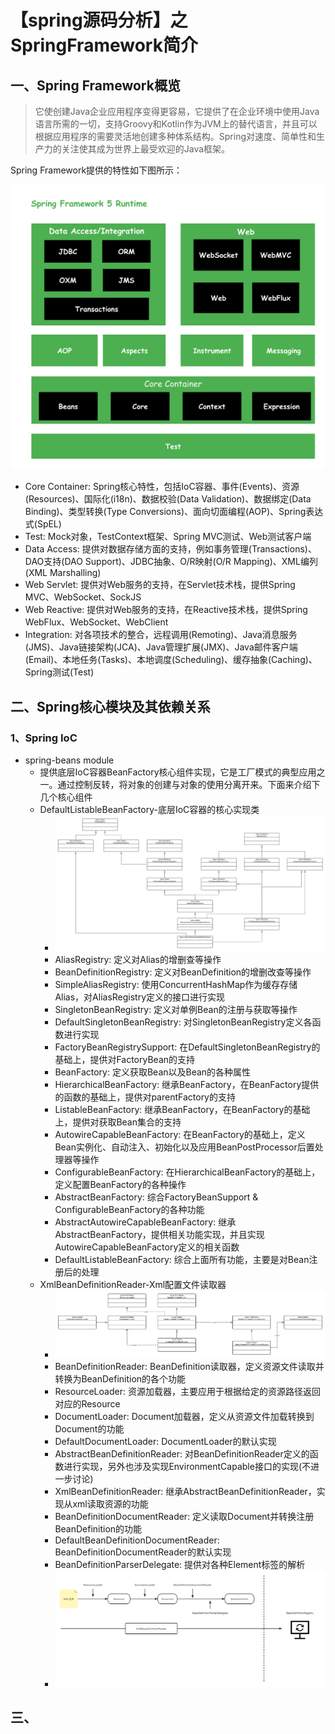 # 【spring源码分析】之SpringFramework简介

## 一、Spring Framework概览

> 它使创建Java企业应用程序变得更容易，它提供了在企业环境中使用Java语言所需的一切，支持Groovy和Kotlin作为JVM上的替代语言，并且可以根据应用程序的需要灵活地创建多种体系结构。Spring对速度、简单性和生产力的关注使其成为世界上最受欢迎的Java框架。

Spring Framework提供的特性如下图所示：

![spring-bg](../01-assets/SpringFramework.png)

- Core Container: Spring核心特性，包括IoC容器、事件(Events)、资源(Resources)、国际化(i18n)、数据校验(Data Validation)、数据绑定(Data Binding)、类型转换(Type Conversions)、面向切面编程(AOP)、Spring表达式(SpEL)
- Test: Mock对象，TestContext框架、Spring MVC测试、Web测试客户端
- Data Access: 提供对数据存储方面的支持，例如事务管理(Transactions)、DAO支持(DAO Support)、JDBC抽象、O/R映射(O/R Mapping)、XML编列(XML Marshalling)
- Web Servlet: 提供对Web服务的支持，在Servlet技术栈，提供Spring MVC、WebSocket、SockJS
- Web Reactive: 提供对Web服务的支持，在Reactive技术栈，提供Spring WebFlux、WebSocket、WebClient
- Integration: 对各项技术的整合，远程调用(Remoting)、Java消息服务(JMS)、Java链接架构(JCA)、Java管理扩展(JMX)、Java邮件客户端(Email)、本地任务(Tasks)、本地调度(Scheduling)、缓存抽象(Caching)、Spring测试(Test)

## 二、Spring核心模块及其依赖关系

### 1、Spring IoC

- spring-beans module
  - 提供底层IoC容器BeanFactory核心组件实现，它是工厂模式的典型应用之一。通过控制反转，将对象的创建与对象的使用分离开来。下面来介绍下几个核心组件
  - DefaultListableBeanFactory-底层IoC容器的核心实现类
    - ![DefaultListableBeanFactory-UML](../01-assets/DefaultListableBeanFactory-UML.png)
    - AliasRegistry: 定义对Alias的增删查等操作
    - BeanDefinitionRegistry: 定义对BeanDefinition的增删改查等操作
    - SimpleAliasRegistry: 使用ConcurrentHashMap作为缓存存储Alias，对AliasRegistry定义的接口进行实现
    - SingletonBeanRegistry: 定义对单例Bean的注册与获取等操作
    - DefaultSingletonBeanRegistry: 对SingletonBeanRegistry定义各函数进行实现
    - FactoryBeanRegistrySupport: 在DefaultSingletonBeanRegistry的基础上，提供对FactoryBean的支持
    - BeanFactory: 定义获取Bean以及Bean的各种属性
    - HierarchicalBeanFactory: 继承BeanFactory，在BeanFactory提供的函数的基础上，提供对parentFactory的支持
    - ListableBeanFactory: 继承BeanFactory，在BeanFactory的基础上，提供对获取Bean集合的支持
    - AutowireCapableBeanFactory: 在BeanFactory的基础上，定义Bean实例化、自动注入、初始化以及应用BeanPostProcessor后置处理器等操作
    - ConfigurableBeanFactory: 在HierarchicalBeanFactory的基础上，定义配置BeanFactory的各种操作
    - AbstractBeanFactory: 综合FactoryBeanSupport & ConfigurableBeanFactory的各种功能
    - AbstractAutowireCapableBeanFactory: 继承AbstractBeanFactory，提供相关功能实现，并且实现AutowireCapableBeanFactory定义的相关函数
    - DefaultListableBeanFactory: 综合上面所有功能，主要是对Bean注册后的处理
  - XmlBeanDefinitionReader-Xml配置文件读取器
    - ![XmlBeanDefinitionReader-UML](../01-assets/XmlBeanDefinitionReader-UML.png)
    - BeanDefinitionReader: BeanDefinition读取器，定义资源文件读取并转换为BeanDefinition的各个功能
    - ResourceLoader: 资源加载器，主要应用于根据给定的资源路径返回对应的Resource
    - DocumentLoader: Document加载器，定义从资源文件加载转换到Document的功能
    - DefaultDocumentLoader: DocumentLoader的默认实现
    - AbstractBeanDefinitionReader: 对BeanDefinitionReader定义的函数进行实现，另外也涉及实现EnvironmentCapable接口的实现(不进一步讨论)
    - XmlBeanDefinitionReader: 继承AbstractBeanDefinitionReader，实现从xml读取资源的功能
    - BeanDefinitionDocumentReader: 定义读取Document并转换注册BeanDefinition的功能
    - DefaultBeanDefinitionDocumentReader: BeanDefinitionDocumentReader的默认实现
    - BeanDefinitionParserDelegate: 提供对各种Element标签的解析
    - ![](../01-assets/XML资源读取过程.png)

## 三、